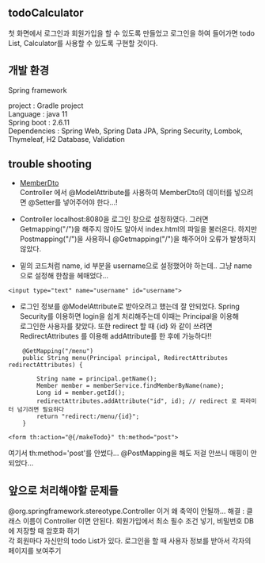 ## todoCalculator

첫 화면에서 로그인과 회원가입을 할 수 있도록 만들었고 로그인을 하여 들어가면 todo List, Calculator를 사용할 수 있도록 구현할 것이다.

## 개발 환경

Spring framework

project : Gradle project         
Language : java 11       
Spring boot : 2.6.11        
Dependencies : Spring Web, Spring Data JPA, Spring Security, Lombok, Thymeleaf, H2 Database, Validation

## trouble shooting

* [MemberDto](https://github.com/yhwjd/todoCalculator/blob/master/src/main/java/toyproject/todoCalculator/todo/dto/MemberDto.java)  
Controller 에서 @ModelAttribute를 사용하여 MemberDto의 데이터를 넣으려면 @Setter를 넣어주어야 한다...!  

* Controller
localhost:8080을 로그인 창으로 설정하였다. 그러면 Getmapping("/")을 해주지 않아도 알아서 index.html의 파일을 불러온다. 하지만 Postmapping("/")을 사용하니
@Getmapping("/")을 해주어야 오류가 발생하지 않았다.

* 밑의 코드처럼 name, id 부분을 username으로 설정했어야 하는데.. 그냥 name으로 설정해 한참을 헤매었다... 
```
<input type="text" name="username" id="username">
```

* 로그인 정보를 @ModelAttribute로 받아오려고 했는데 잘 안되었다. Spring Security를 이용하면 login을 쉽게 처리해주는데 이때는 Principal을 이용해  
로그인한 사용자를 찾았다. 또한 redirect 할 때 {id} 와 같이 쓰려면 RedirectAttributes 를 이용해 addAttribute를 한 후에 가능하다!!
```
    @GetMapping("/menu") 
    public String menu(Principal principal, RedirectAttributes redirectAttributes) {

        String name = principal.getName();
        Member member = memberService.findMemberByName(name);
        Long id = member.getId();
        redirectAttributes.addAttribute("id", id); // redirect 로 파라미터 넘기려면 필요하다
        return "redirect:/menu/{id}";
    }
```

```
<form th:action="@{/makeTodo}" th:method="post">
```
여기서 th:method='post'를 안썼다... @PostMapping을 해도 저걸 안쓰니 매핑이 안되었다...

## 앞으로 처리해야할 문제들  

@org.springframework.stereotype.Controller 이거 왜 축약이 안될까... 해결 : 클래스 이름이 Controller 이면 안된다.
회원가입에서 최소 필수 조건 넣기, 비밀번호 DB에 저장할 때 암호화 하기  
각 회원마다 자신만의 todo List가 있다. 로그인을 할 때 사용자 정보를 받아서 각자의 페이지를 보여주기
